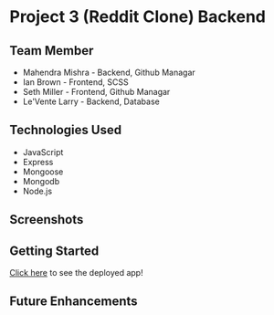 # Project 3 (Reddit Clone) Backend

## Team Member
- Mahendra Mishra - Backend, Github Managar
- Ian Brown - Frontend, SCSS
- Seth Miller - Frontend, Github Managar
- Le'Vente Larry - Backend, Database 

## Technologies Used
- JavaScript
- Express
- Mongoose
- Mongodb
- Node.js

## Screenshots


## Getting Started

[Click here](https://github.com/Mahendram2/Project-3-Backend) to see the deployed app!

## Future Enhancements

